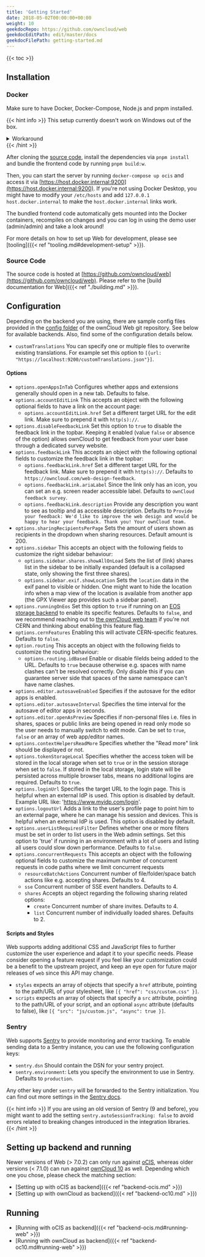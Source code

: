 ```yaml
---
title: 'Getting Started'
date: 2018-05-02T00:00:00+00:00
weight: 10
geekdocRepo: https://github.com/owncloud/web
geekdocEditPath: edit/master/docs
geekdocFilePath: getting-started.md
---
```


{{< toc >}}

## Installation

### Docker

Make sure to have Docker, Docker-Compose, Node.js and pnpm installed.

{{< hint info >}}
This setup currently doesn't work on Windows out of the box.

<details>
  <summary>Workaround</summary>
  One of our contributors has opened a PR to a dependency that prevents us from successfully bundling the frontend.
  Feel free to check out [his changes](https://github.com/egoist/rollup-plugin-postcss/pull/384) and build them locally if you absolutely want to work on Windows.
</details>
{{< /hint >}}

After cloning the [source code](https://github.com/owncloud/web), install the dependencies via `pnpm install` and bundle the frontend code by running `pnpm build:w`.

Then, you can start the server by running `docker-compose up ocis` and access it via [https://host.docker.internal:9200](https://host.docker.internal:9200). If you're not using Docker Desktop, you might have to modify your `/etc/hosts` and add `127.0.0.1 host.docker.internal` to make the `host.docker.internal` links work.

The bundled frontend code automatically gets mounted into the Docker containers, recompiles on changes and you can log in using the demo user (admin/admin) and take a look around!

For more details on how to set up Web for development, please see [tooling]({{< ref "tooling.md#development-setup" >}}).

### Source Code

The source code is hosted at [https://github.com/owncloud/web](https://github.com/owncloud/web).
Please refer to the [build documentation for Web]({{< ref "./building.md" >}}).

## Configuration

Depending on the backend you are using, there are sample config files provided in the [config folder](https://github.com/owncloud/web/tree/master/config) of the ownCloud Web git repository. See below for available backends. Also, find some of the configuration details below.

- `customTranslations` You can specify one or multiple files to overwrite existing translations. For example set this option to `[{url: "https://localhost:9200/customTranslations.json"}]`.

#### Options

- `options.openAppsInTab` Configures whether apps and extensions generally should open in a new tab. Defaults to false.
- `options.accountEditLink` This accepts an object with the following optional fields to have a link on the account page:
    - `options.accountEditLink.href` Set a different target URL for the edit link. Make sure to prepend it with `http(s)://`.
- `options.disableFeedbackLink` Set this option to `true` to disable the feedback link in the topbar. Keeping it enabled (value `false` or absence of the option)
  allows ownCloud to get feedback from your user base through a dedicated survey website.
- `options.feedbackLink` This accepts an object with the following optional fields to customize the feedback link in the topbar:
    - `options.feedbackLink.href` Set a different target URL for the feedback link. Make sure to prepend it with `http(s)://`. Defaults to `https://owncloud.com/web-design-feedback`.
    - `options.feedbackLink.ariaLabel` Since the link only has an icon, you can set an e.g. screen reader accessible label. Defaults to `ownCloud feedback survey`.
    - `options.feedbackLink.description` Provide any description you want to see as tooltip and as accessible description. Defaults to `Provide your feedback: We'd like to improve the web design and would be happy to hear your feedback. Thank you! Your ownCloud team.`
- `options.sharingRecipientsPerPage` Sets the amount of users shown as recipients in the dropdown when sharing resources. Default amount is 200.
- `options.sidebar` This accepts an object with the following fields to customize the right sidebar behaviour:
    - `options.sidebar.shares.showAllOnLoad` Sets the list of (link) shares list in the sidebar to be initially expanded (default is a collapsed state, only showing the first three shares).
    - `options.sidebar.exif.showLocation` Sets the `location` data in the exif panel to visible or hidden. One might want to hide the location info when a map view of the location is available from another app (the GPX Viewer app provides such a sidebar panel).  
- `options.runningOnEos` Set this option to `true` if running on an [EOS storage backend](https://eos-web.web.cern.ch/eos-web/) to enable its specific features. Defaults to `false`, and we recommend reaching out to [the ownCloud web team](https://talk.owncloud.com/channel/web) if you're not CERN and thinking about enabling this feature flag.
- `options.cernFeatures` Enabling this will activate CERN-specific features. Defaults to `false`.
- `option.routing` This accepts an object with the following fields to customize the routing behaviour:
    - `options.routing.idBased` Enable or disable fileIds being added to the URL. Defaults to `true` because otherwise e.g. spaces with name clashes can't be resolved correctly. Only disable this if you can guarantee server side that spaces of the same namespace can't have name clashes.
- `options.editor.autosaveEnabled` Specifies if the autosave for the editor apps is enabled.
- `options.editor.autosaveInterval` Specifies the time interval for the autosave of editor apps in seconds.
- `options.editor.openAsPreview` Specifies if non-personal files i.e. files in shares, spaces or public links are being opened in read only mode so the user needs to manually switch to edit mode. Can be set to `true`, `false` or an array of web app/editor names.
- `options.contextHelpersReadMore` Specifies whether the "Read more" link should be displayed or not.
- `options.tokenStorageLocal` Specifies whether the access token will be stored in the local storage when set to `true` or in the session storage when set to `false`. If stored in the local storage, login state will be persisted across multiple browser tabs, means no additional logins are required. Defaults to `true`.
- `options.loginUrl` Specifies the target URL to the login page. This is helpful when an external IdP is used. This option is disabled by default. Example URL like: 'https://www.myidp.com/login'.
- `options.logoutUrl` Adds a link to the user's profile page to point him to an external page, where he can manage his session and devices. This is helpful when an external IdP is used. This option is disabled by default.
- `options.userListRequiresFilter` Defines whether one or more filters must be set in order to list users in the Web admin settings. Set this option to 'true' if running in an environment with a lot of users and listing all users could slow down performance. Defaults to `false`.
- `options.concurrentRequests` This accepts an object with the following optional fields to customize the maximum number of concurrent requests in code paths where we limit concurrent requests 
    - `resourceBatchActions` Concurrent number of file/folder/space batch actions like e.g. accepting shares. Defaults to 4.
    - `sse` Concurrent number of SSE event handlers. Defaults to 4.
    - `shares` Accepts an object regarding the following sharing related options:
        - `create` Concurrent number of share invites. Defaults to 4. 
        - `list` Concurrent number of individually loaded shares. Defaults to 2.

#### Scripts and Styles

Web supports adding additional CSS and JavaScript files to further customize the user experience and adapt it to your specific needs. Please consider opening a feature request if you feel like your customization could be a benefit to the upstream project, and keep an eye open for future major releases of `web` since this API may change.

- `styles` expects an array of objects that specify a `href` attribute, pointing to the path/URL of your stylesheet, like `[{ "href": "css/custom.css" }]`.
- `scripts` expects an array of objects that specify a `src` attribute, pointing to the path/URL of your script, and an optional `async` attribute (defaults to false), like `[{ "src": "js/custom.js", "async": true }]`.

### Sentry

Web supports [Sentry](https://sentry.io/welcome/) to provide monitoring and error tracking.
To enable sending data to a Sentry instance, you can use the following configuration keys:

- `sentry.dsn` Should contain the DSN for your sentry project.
- `sentry.environment`: Lets you specify the environment to use in Sentry. Defaults to `production`.

Any other key under `sentry` will be forwarded to the Sentry initialization. You can find out more
settings in the [Sentry docs](https://docs.sentry.io/platforms/javascript/configuration/).

{{< hint info >}}
If you are using an old version of Sentry (9 and before), you might want to add the setting `sentry.autoSessionTracking: false` to avoid errors related to breaking changes introduced in the
integration libraries.
{{< /hint >}}

## Setting up backend and running

Newer versions of Web (> 7.0.2) can only run against [oCIS](https://github.com/owncloud/ocis), whereas older versions (< 7.1.0) can run against [ownCloud 10](https://github.com/owncloud/core/) as well.
Depending which one you chose, please check the matching section:

- [Setting up with oCIS as backend]({{< ref "backend-ocis.md" >}})
- [Setting up with ownCloud as backend]({{< ref "backend-oc10.md" >}})

## Running

- [Running with oCIS as backend]({{< ref "backend-ocis.md#running-web" >}})
- [Running with ownCloud as backend]({{< ref "backend-oc10.md#running-web" >}})
